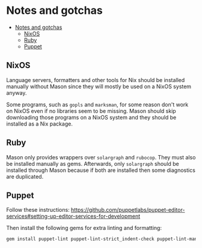 # Notes and gotchas

<!--toc:start-->
- [Notes and gotchas](#notes-and-gotchas)
  - [NixOS](#nixos)
  - [Ruby](#ruby)
  - [Puppet](#puppet)
<!--toc:end-->

## NixOS

Language servers, formatters and other tools for Nix should be installed manually without Mason since they will mostly be used on a NixOS system anyway.

Some programs, such as `gopls` and `marksman`, for some reason don't work on NixOS even if no libraries seem to be missing. Mason should skip downloading those programs on a NixOS system and they should be installed as a Nix package.

## Ruby

Mason only provides wrappers over `solargraph` and `rubocop`. They must also be installed manually as gems. Afterwards, only `solargraph` should be installed through Mason because if both are installed then some diagnostics are duplicated.

## Puppet

Follow these instructions: https://github.com/puppetlabs/puppet-editor-services#setting-up-editor-services-for-development

Then install the following gems for extra linting and formatting:
```bash
gem install puppet-lint puppet-lint-strict_indent-check puppet-lint-manifest_whitespace-check puppet-lint-unquoted_string-check puppet-lint-leading_zero-check puppet-lint-absolute_classname-check puppet-lint-trailing_comma-check puppet-lint-file_ensure-check puppet-lint-legacy_facts-check
```
